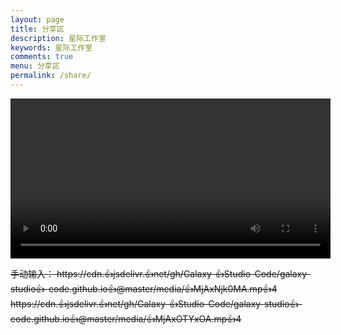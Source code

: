 ```yaml
---
layout: page
title: 分享区
description: 星际工作室
keywords: 星际工作室
comments: true
menu: 分享区
permalink: /share/
---
```

<video id="video" preload="auto" controls="controls" width="512"><source id="mp4" src="https://cdn.jsdelivr.net/gh/Galaxy-Studio-Code/galaxy-studio-code.github.io@master/media/emxw5Li65LuA5LmI5piv56We.mp4" type="video/mp4"></video>
<!-- <video id="video" preload="auto" controls="controls" width="512"><source id="mp4" src="https://cdn.jsdelivr.net/gh/Galaxy-Studio-Code/galaxy-studio-code.github.io@master/media/MjAxNjk0MA.mp4" type="video/mp4"></video>
<video id="video" preload="auto" controls="controls" width="512"><source id="mp4" src="https://cdn.jsdelivr.net/gh/Galaxy-Studio-Code/galaxy-studio-code.github.io@master/media/MjAxOTYxOA.mp4" type="video/mp4"></video> -->


~~手动输入：
https://cdn.👍jsdelivr.👍net/gh/Galaxy-👍Studio-Code/galaxy-studio👍-code.github.io👍@master/media/👍MjAxNjk0MA.mp👍4
https://cdn.👍jsdelivr.👍net/gh/Galaxy-👍Studio-Code/galaxy-studio👍-code.github.io👍@master/media/👍MjAxOTYxOA.mp👍4~~
